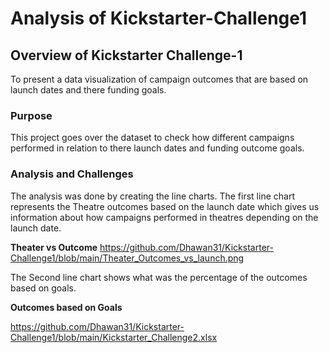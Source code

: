 # Analysis of Kickstarter-Challenge1
## Overview of Kickstarter Challenge-1
To present a data visualization of campaign outcomes that are based on launch dates and there funding goals.
### Purpose
This project goes over the dataset to check how different campaigns performed in relation to there launch dates and funding outcome goals.
### Analysis and Challenges
The analysis was done by creating the line charts. The first line chart represents the Theatre outcomes based on the launch date which gives us information about how campaigns performed in theatres depending on the launch date. 

**Theater vs Outcome**
https://github.com/Dhawan31/Kickstarter-Challenge1/blob/main/Theater_Outcomes_vs_launch.png

The Second line chart shows  what was the percentage of the outcomes based on goals.

**Outcomes based on Goals**



https://github.com/Dhawan31/Kickstarter-Challenge1/blob/main/Kickstarter_Challenge2.xlsx


